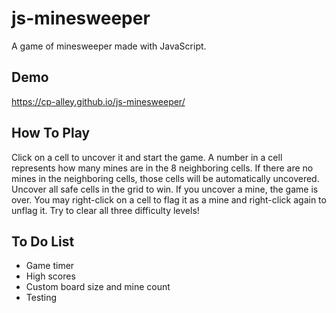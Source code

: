 # js-minesweeper

A game of minesweeper made with JavaScript.

## Demo

https://cp-alley.github.io/js-minesweeper/

## How To Play

Click on a cell to uncover it and start the game. A number in a cell represents how many mines are in the 8 neighboring cells. If there are no mines in the neighboring cells, those cells will be automatically uncovered. Uncover all safe cells in the grid to win. If you uncover a mine, the game is over. You may right-click on a cell to flag it as a mine and right-click again to unflag it. Try to clear all three difficulty levels!

## To Do List

- Game timer
- High scores
- Custom board size and mine count
- Testing
